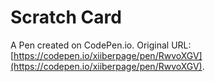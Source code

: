# Scratch Card

A Pen created on CodePen.io. Original URL: [https://codepen.io/xiiberpage/pen/RwvoXGV](https://codepen.io/xiiberpage/pen/RwvoXGV).

